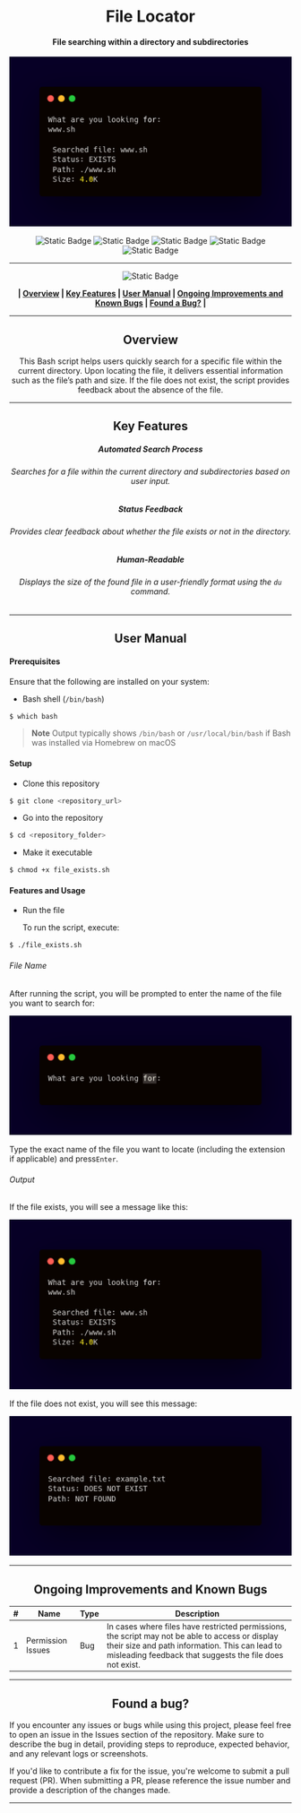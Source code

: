 <div align="center">

# File Locator
#### File searching within a directory and subdirectories


![Preview](../../Images/exists.png)

![Static Badge](https://img.shields.io/badge/fedora-lightblue%20%20%20%20%20%20%20%20%20%20?style=for-the-badge&logo=fedora&logoColor=lightblue&logoSize=auto&labelColor=black)  ![Static Badge](https://img.shields.io/badge/redhat-darkred%20%20%20%20%20%20?style=for-the-badge&logo=redhat&logoColor=darkred&logoSize=auto&labelColor=black) ![Static Badge](https://img.shields.io/badge/ubuntu-orange?style=for-the-badge&logo=ubuntu&logoColor=orange&logoSize=auto&labelColor=black) ![Static Badge](https://img.shields.io/badge/debian-gray?style=for-the-badge&logo=debian&logoColor=white&logoSize=auto&labelColor=black) ![Static Badge](https://img.shields.io/badge/macos-darkviolet?style=for-the-badge&logo=apple&logoColor=darkviolet&logoSize=auto&labelColor=black)



------------

![Static Badge](https://img.shields.io/badge/Table%20%20%20%20%20%20%20%20%20%20%20of%20%20%20%20%20%20%20%20%20%20Contents-blue?style=for-the-badge&logoColor=darkviolet)

**| [Overview](#overview) | [Key Features](#key-features) | [User Manual](#user-manual) | [Ongoing Improvements and Known Bugs](#ongoing-improvements-and-known-bugs) | [Found a Bug?](#found-a-bug) |**





------------



## Overview
This Bash script helps users quickly search for a specific file within the current directory. Upon locating the file, it delivers essential information such as the file’s path and size. If the file does not exist, the script provides feedback about the absence of the file.


------------



## Key Features
##### Automated Search Process
###### Searches for a file within the current directory and subdirectories based on user input.
##### Status Feedback
###### Provides clear feedback about whether the file exists or not in the directory.
##### Human-Readable 
###### Displays the size of the found file in a user-friendly format using the `du` command.




------------



## User Manual
</div>

#### Prerequisites
Ensure that the following are installed on your system:
- Bash shell (`/bin/bash`)
 ```bash
$ which bash
```
> **Note**
> Output typically shows `/bin/bash` or `/usr/local/bin/bash` if Bash was installed via Homebrew on macOS

####  Setup
- Clone this repository
 ```bash
$ git clone <repository_url>
```
- Go into the repository
 ```bash
$ cd <repository_folder>
```
- Make it executable
 ```bash
$ chmod +x file_exists.sh
```

####   Features and Usage
- Run the file

  To run the script, execute:
```bash
$ ./file_exists.sh
```


######  File Name
After running the script, you will be prompted to enter the name of the file you want to search for:

![Preview](../../Images/pic1.png)

Type the exact name of the file you want to locate (including the extension if applicable) and press`Enter`.


###### Output
If the file exists, you will see a message like this:

![Preview](../../Images/exists.png)

If the file does not exist, you will see this message:

![Preview](../../Images/pic2.png)



------------

## <div align="center">Ongoing Improvements and Known Bugs</div>
| # | Name              | Type | Description                                                                                                                                                                                                     |
|---|-------------------|------|-----------------------------------------------------------------------------------------------------------------------------------------------------------------------------------------------------------------|
| 1 | Permission Issues | Bug  |  In cases where files have restricted permissions, the script may not be able to access or display their size and path information. This can lead to misleading feedback that suggests the file does not exist. |

------------

## <div align="center">Found a bug?</div>

If you encounter any issues or bugs while using this project, please feel free to open an issue in the Issues section of the repository. Make sure to describe the bug in detail, providing steps to reproduce, expected behavior, and any relevant logs or screenshots.

If you'd like to contribute a fix for the issue, you're welcome to submit a pull request (PR). When submitting a PR, please reference the issue number and provide a description of the changes made.


------------


